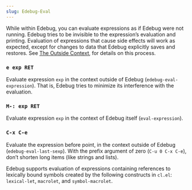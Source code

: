 ```yaml
---
slug: Edebug-Eval
---
```


While within Edebug, you can evaluate expressions as if Edebug were not running. Edebug tries to be invisible to the expression’s evaluation and printing. Evaluation of expressions that cause side effects will work as expected, except for changes to data that Edebug explicitly saves and restores. See [The Outside Context](/docs/elisp/The-Outside-Context), for details on this process.

### `e exp RET`

Evaluate expression `exp` in the context outside of Edebug (`edebug-eval-expression`). That is, Edebug tries to minimize its interference with the evaluation.

### `M-: exp RET`

Evaluate expression `exp` in the context of Edebug itself (`eval-expression`).

### `C-x C-e`

Evaluate the expression before point, in the context outside of Edebug (`edebug-eval-last-sexp`). With the prefix argument of zero (`C-u 0 C-x C-e`), don’t shorten long items (like strings and lists).

Edebug supports evaluation of expressions containing references to lexically bound symbols created by the following constructs in `cl.el`: `lexical-let`, `macrolet`, and `symbol-macrolet`.
